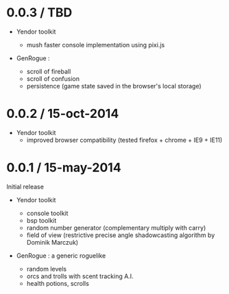 # 0.0.3 / TBD
* Yendor toolkit
	- mush faster console implementation using pixi.js

* GenRogue :
	- scroll of fireball
	- scroll of confusion
	- persistence (game state saved in the browser's local storage)

# 0.0.2 / 15-oct-2014

* Yendor toolkit
	- improved browser compatibility (tested firefox + chrome + IE9 + IE11)

# 0.0.1 / 15-may-2014

Initial release

* Yendor toolkit
	- console toolkit
	- bsp toolkit
	- random number generator (complementary multiply with carry)
	- field of view (restrictive precise angle shadowcasting algorithm by Dominik Marczuk)

* GenRogue : a generic roguelike
	- random levels
	- orcs and trolls with scent tracking A.I.
	- health potions, scrolls
